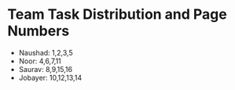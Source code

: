 # Team Task Distribution and Page Numbers

-   Naushad: 1,2,3,5
-   Noor: 4,6,7,11
-   Saurav: 8,9,15,16
-   Jobayer: 10,12,13,14
